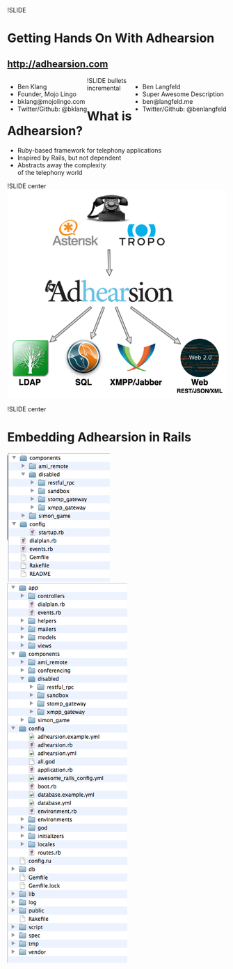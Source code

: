 !SLIDE
# Getting Hands On With Adhearsion #
## http://adhearsion.com ##
<div class="author" style="float: left;">
  <ul>
    <li>Ben Klang</li>
    <li>Founder, Mojo Lingo</li>
    <li>bklang@mojolingo.com</li>
    <li>Twitter/Github: @bklang</li>
  </ul>
</div>
<div class="author" style="float: right;">
  <ul>
    <li>Ben Langfeld</li>
    <li>Super Awesome Description</li>
    <li>ben@langfeld.me</li>
    <li>Twitter/Github: @benlangfeld</li>
  </ul>
</div>

!SLIDE bullets incremental
# What is Adhearsion? #

* Ruby-based framework for telephony applications
* Inspired by Rails, but not dependent
* Abstracts away the complexity<br>of the telephony world

!SLIDE center
![feature_map.png](feature_map.png)

!SLIDE center
# Embedding Adhearsion in Rails #
![ahn_dir_structure.png](ahn_dir_structure.png)
![rails_dir_structure.png](rails_dir_structure.png)
